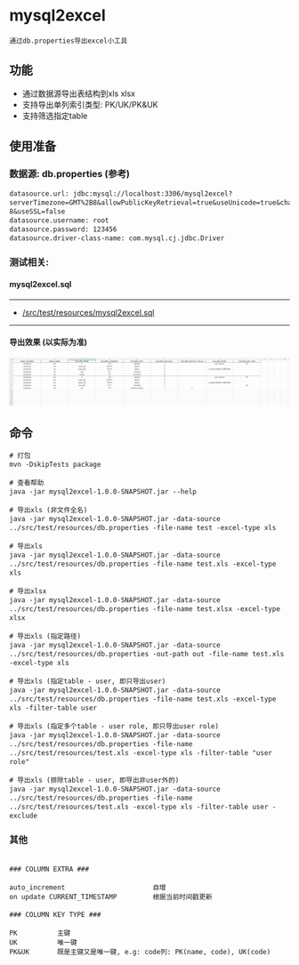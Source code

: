 # mysql2excel

    通过db.properties导出excel小工具
    
## 功能

+ 通过数据源导出表结构到xls xlsx
+ 支持导出单列索引类型: PK/UK/PK&UK
+ 支持筛选指定table
    

## 使用准备

### 数据源:  db.properties (参考)
    datasource.url: jdbc:mysql://localhost:3306/mysql2excel?serverTimezone=GMT%2B8&allowPublicKeyRetrieval=true&useUnicode=true&characterEncoding=UTF-8&useSSL=false
    datasource.username: root
    datasource.password: 123456
    datasource.driver-class-name: com.mysql.cj.jdbc.Driver
      
### 测试相关:

#### mysql2excel.sql

---
   + [/src/test/resources/mysql2excel.sql](src/test/resources/mysql2excel.sql)
---

#### 导出效果 (以实际为准)

![effect](src/test/resources/effect.png)

## 命令

```
# 打包
mvn -DskipTests package

# 查看帮助
java -jar mysql2excel-1.0.0-SNAPSHOT.jar --help

# 导出xls (非文件全名)
java -jar mysql2excel-1.0.0-SNAPSHOT.jar -data-source ../src/test/resources/db.properties -file-name test -excel-type xls

# 导出xls
java -jar mysql2excel-1.0.0-SNAPSHOT.jar -data-source ../src/test/resources/db.properties -file-name test.xls -excel-type xls

# 导出xlsx
java -jar mysql2excel-1.0.0-SNAPSHOT.jar -data-source ../src/test/resources/db.properties -file-name test.xlsx -excel-type xlsx

# 导出xls (指定路径)
java -jar mysql2excel-1.0.0-SNAPSHOT.jar -data-source ../src/test/resources/db.properties -out-path out -file-name test.xls -excel-type xls 

# 导出xls (指定table - user, 即只导出user) 
java -jar mysql2excel-1.0.0-SNAPSHOT.jar -data-source ../src/test/resources/db.properties -file-name test.xls -excel-type xls -filter-table user 

# 导出xls (指定多个table - user role, 即只导出user role) 
java -jar mysql2excel-1.0.0-SNAPSHOT.jar -data-source ../src/test/resources/db.properties -file-name ../src/test/resources/test.xls -excel-type xls -filter-table "user role" 

# 导出xls (排除table - user, 即导出非user外的) 
java -jar mysql2excel-1.0.0-SNAPSHOT.jar -data-source ../src/test/resources/db.properties -file-name ../src/test/resources/test.xls -excel-type xls -filter-table user -exclude 
```


### 其他

```

### COLUMN EXTRA ###

auto_increment                      自增
on update CURRENT_TIMESTAMP         根据当前时间戳更新

### COLUMN KEY TYPE ###

PK          主键
UK          唯一键
PK&UK       既是主键又是唯一键, e.g: code列: PK(name, code), UK(code)
```


